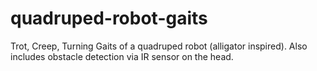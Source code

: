 # quadruped-robot-gaits
Trot, Creep, Turning Gaits of a quadruped robot (alligator inspired). Also includes obstacle detection via IR sensor on the head.
